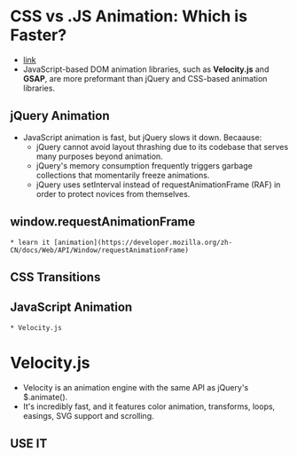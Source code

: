 # CSS vs .JS Animation: Which is Faster?
* [link](https://davidwalsh.name/css-js-animation)
* JavaScript-based DOM animation libraries, such as **Velocity.js** and **GSAP**, are more preformant than jQuery and CSS-based animation libraries.
## jQuery Animation
* JavaScript animation is fast, but jQuery slows it down. Becaause:
    * jQuery cannot avoid layout thrashing due to its codebase that serves many purposes beyond animation.
    * jQuery's memory consumption frequently triggers garbage collections that momentarily freeze animations.
    * jQuery uses setInterval instead of requestAnimationFrame (RAF) in order to protect novices from themselves.
## window.requestAnimationFrame
    * learn it [animation](https://developer.mozilla.org/zh-CN/docs/Web/API/Window/requestAnimationFrame)
## CSS Transitions
## JavaScript Animation
    * Velocity.js

# Velocity.js
* Velocity is an animation engine with the same API as jQuery's $.animate().
* It's incredibly fast, and it features color animation, transforms, loops, easings, SVG support and scrolling.
## USE IT
